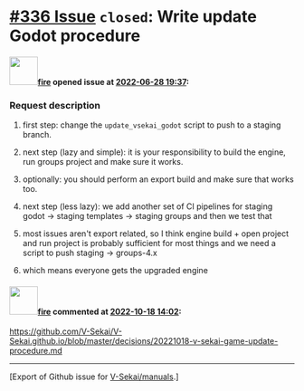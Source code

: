 # [\#336 Issue](https://github.com/V-Sekai/manuals/issues/336) `closed`: Write update Godot procedure

#### <img src="https://avatars.githubusercontent.com/u/32321?u=c2e06a3d2b49a467aa907e54aa259516440267cc&v=4" width="50">[fire](https://github.com/fire) opened issue at [2022-06-28 19:37](https://github.com/V-Sekai/manuals/issues/336):

### Request description

1. first step: change the `update_vsekai_godot` script to push to a staging branch.
1. next step (lazy and simple): it is your responsibility to build the engine, run groups project and make sure it works.
2. optionally: you should perform an export build and make sure that works too.

1. next step (less lazy): we add another set of CI pipelines for staging godot -> staging templates -> staging groups
and then we test that
1. most issues aren't export related, so I think engine build + open project and run project is probably sufficient for most things
and we need a script to push staging -> groups-4.x
1. which means everyone gets the upgraded engine

#### <img src="https://avatars.githubusercontent.com/u/32321?u=c2e06a3d2b49a467aa907e54aa259516440267cc&v=4" width="50">[fire](https://github.com/fire) commented at [2022-10-18 14:02](https://github.com/V-Sekai/manuals/issues/336#issuecomment-1282450555):

https://github.com/V-Sekai/V-Sekai.github.io/blob/master/decisions/20221018-v-sekai-game-update-procedure.md


-------------------------------------------------------------------------------



[Export of Github issue for [V-Sekai/manuals](https://github.com/V-Sekai/manuals).]
